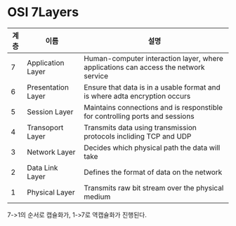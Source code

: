 # OSI 7Layers

|계층|이름|설명|
|--|-------------|----------------|
|7|Application Layer|Human-computer interaction layer, where applications can access the network service|
|6|Presentation Layer|Ensure that data is in a usable format and is where adta encryption occurs|
|5|Session Layer|Maintains connections and is responstible for controlling ports and sessions|
|4|Transoport Layer|Transmits data using transmission protocols incliding TCP and UDP|
|3|Network Layer|Decides which physical path the data will take|
|2|Data Link Layer|Defines the format of data on the network|
|1|Physical Layer|Transmits raw bit stream over the physical medium|

7->1의 순서로 캡슐화가, 1->7로 역캡슐화가 진행된다.
